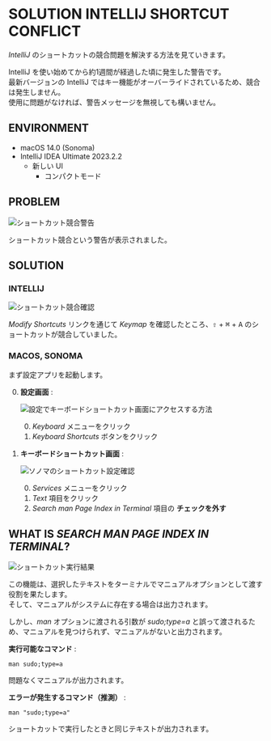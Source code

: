 # SOLUTION INTELLIJ SHORTCUT CONFLICT

*IntelliJ* のショートカットの競合問題を解決する方法を見ていきます。

IntelliJ を使い始めてから約1週間が経過した頃に発生した警告です。 \
最新バージョンの IntelliJ ではキー機能がオーバーライドされているため、競合は発生しません。 \
使用に問題がなければ、警告メッセージを無視しても構いません。

## ENVIRONMENT

- macOS 14.0 (Sonoma)
- IntelliJ IDEA Ultimate 2023.2.2
  - 新しい UI
    - コンパクトモード

## PROBLEM

![ショートカット競合警告](/resources/2023-10-27-11-00-19.png)

ショートカット競合という警告が表示されました。

## SOLUTION

### INTELLIJ

![ショートカット競合確認](/resources/2023-10-27-11-10-04.png)

*Modify Shortcuts* リンクを通じて *Keymap* を確認したところ、<kbd>⇧</kbd> + <kbd>⌘</kbd> + <kbd>A</kbd> のショートカットが競合していました。

### MACOS, SONOMA

まず設定アプリを起動します。

0. **設定画面** :

   ![設定でキーボードショートカット画面にアクセスする方法](/resources/2023-10-27-11-52-59.png)

   0. *Keyboard* メニューをクリック
   1. *Keyboard Shortcuts* ボタンをクリック

1. **キーボードショートカット画面** :

   ![ソノマのショートカット設定確認](/resources/2023-10-27-11-59-56.png)

   0. *Services* メニューをクリック
   1. *Text* 項目をクリック
   2. *Search man Page Index in Terminal* 項目の **チェックを外す**

## WHAT IS *SEARCH MAN PAGE INDEX IN TERMINAL*?

![ショートカット実行結果](/resources/2023-10-27-12-08-57.png)

この機能は、選択したテキストをターミナルでマニュアルオプションとして渡す役割を果たします。 \
そして、マニュアルがシステムに存在する場合は出力されます。

しかし、*man* オプションに渡される引数が *sudo;type=a* と誤って渡されるため、マニュアルを見つけられず、マニュアルがないと出力されます。

**実行可能なコマンド** :

```text
man sudo;type=a
```

問題なくマニュアルが出力されます。

**エラーが発生するコマンド（推測）** :

```text
man "sudo;type=a"
```

ショートカットで実行したときと同じテキストが出力されます。


